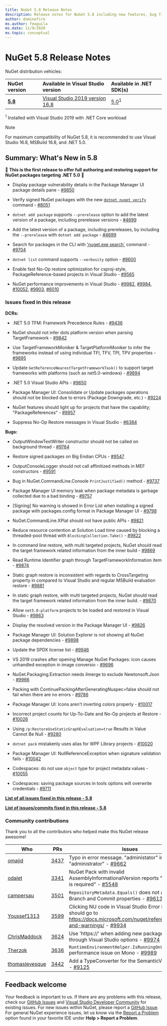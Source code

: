 ```yaml
---
title: NuGet 5.8 Release Notes
description: Release notes for NuGet 5.8 including new features, bug fixes, and DCRs.
author: dominofire
ms.author: feaguila
ms.date: 11/9/2020
ms.topic: conceptual
---
```


# NuGet 5.8 Release Notes

NuGet distribution vehicles:

| NuGet version | Available in Visual Studio version | Available in .NET SDK(s) |
|:---|:---|:---|
| [**5.8**](https://nuget.org/downloads) | [Visual Studio 2019 version 16.8](https://visualstudio.microsoft.com/downloads/) | [5.0](https://dotnet.microsoft.com/download/dotnet-core/5.0)<sup>1</sup> |

<sup>1</sup> Installed with Visual Studio 2019 with .NET Core workload
  
> [!NOTE]
> For maximum compatibility of NuGet 5.8, it is recommended to use Visual Studio 16.8, MSBuild 16.8, and .NET 5.0.


## Summary: What's New in 5.8
🎉 **This is the first release to offer full authoring and restoring support for NuGet packages targeting .NET 5.0** 🎉

* Display package vulnerability details in the Package Manager UI package details pane - [#9850](https://github.com/NuGet/Home/issues/9850)

* Verify signed NuGet packages with the new [`dotnet nuget verify`](https://docs.microsoft.com/dotnet/core/tools/dotnet-nuget-verify) command - [#8051](https://github.com/NuGet/Home/issues/8051)

* `dotnet add package` supports `--prerelease` option to add the latest version of a package, including prerelease versions - [#4699](https://github.com/NuGet/Home/issues/4699)

* Add the latest version of a package, including prereleases, by including the `--prerelease` with `dotnet add package` - [#4699](https://github.com/NuGet/Home/issues/4699)

* Search for packages in the CLI with ['nuget.exe search`](https://docs.microsoft.com/nuget/reference/cli-reference/cli-ref-search) command - [#9704](https://github.com/NuGet/Home/issues/9704)

* `dotnet list` command supports `--verbosity` option - [#9600](https://github.com/NuGet/Home/issues/9600)

* Enable fast No-Op restore optimization for csproj-style, PackageReference-based projects in Visual Studio - [#9565](https://github.com/NuGet/Home/issues/9565)

* NuGet performance improvements in Visual Studio - [#9982](https://github.com/NuGet/Home/issues/9982), [#9984](https://github.com/NuGet/Home/issues/9984), [#10052](https://github.com/NuGet/Home/issues/10052), [#9903](https://github.com/NuGet/Home/issues/9903), [#6010](https://github.com/NuGet/Home/issues/6010)


### Issues fixed in this release

**DCRs:**

* .NET 5.0 TFM: Framework Precedence Rules - [#9436](https://github.com/NuGet/Home/issues/9436)

* NuGet should not infer dots platform version when parsing TargetFramework - [#9842](https://github.com/NuGet/Home/issues/9842)

* Use TargetFrameworkMoniker & TargetPlatformMoniker to infer the frameworks instead of using individual TFI, TFV, TPI, TPV properties - [#9895](https://github.com/NuGet/Home/issues/9895)

* Update `GetReferenceNearestTargetFrameworkTask()` to support target frameworks with platforms (such as net5.0-windows) - [#9894](https://github.com/NuGet/Home/issues/9894)

* .NET 5.0 Visual Studio APIs - [#9650](https://github.com/NuGet/Home/issues/9650)

* Package Manager UI: Consolidate or Update packages operations should not be blocked due to errors (Package Downgrade, etc.) - [#9224](https://github.com/NuGet/Home/issues/9224)

* NuGet features should light up for projects that have the capability; "PackageReferences" - [#9957](https://github.com/NuGet/Home/issues/9957)

* Suppress No-Op Restore messages in Visual Studio - [#6384](https://github.com/NuGet/Home/issues/6384)

**Bugs:**

* OutputWindowTextWriter constructor should not be called on background thread - [#9764](https://github.com/NuGet/Home/issues/9764)

* Restore signed packages on Big Endian CPUs - [#9547](https://github.com/NuGet/Home/issues/9547)

* OutputConsoleLogger should not call affinitized methods in MEF constructors - [#9591](https://github.com/NuGet/Home/issues/9591)

* Bug in NuGet.CommandLine.Console `PrintJustified()` method - [#9737](https://github.com/NuGet/Home/issues/9737)

* Package Manager UI memory leak when package metadata is garbage collected due to a bad binding - [#9757](https://github.com/NuGet/Home/issues/9757)

* [Signing] No warning is showed in Error List when installing a signed package with packages.config format in Package Manager UI - [#9798](https://github.com/NuGet/Home/issues/9798)

* NuGet.CommandLine.XPlat should not have public APIs - [#9821](https://github.com/NuGet/Home/issues/9821)

* Reduce resource contention at Solution Load time caused by blocking a threaded-pool thread with `BlockingCollection.Take()` - [#9822](https://github.com/NuGet/Home/issues/9822)

* In command line restore, with multi targeted projects, NuGet should read the target framework related information from the inner build - [#9869](https://github.com/NuGet/Home/issues/9869)

* Read Runtime Identifier graph through TargetFrameworkInformation item - [#9874](https://github.com/NuGet/Home/issues/9874)

* Static graph restore is inconsistent with regards to CrossTargeting property in compared to Visual Studio and regular MSBuild evaluation restore - [#9881](https://github.com/NuGet/Home/issues/9881)

* In static graph restore, with multi targeted projects, NuGet should read the target framework related information from the inner build. - [#9870](https://github.com/NuGet/Home/issues/9870)

* Allow `net5.0-platform` projects to be loaded and restored in Visual Studio - [#9863](https://github.com/NuGet/Home/issues/9863)

* Display the resolved version in the Package Manager UI - [#9826](https://github.com/NuGet/Home/issues/9826)

* Package Manager UI: Solution Explorer is not showing all NuGet package dependencies - [#9898](https://github.com/NuGet/Home/issues/9898)

* Update the SPDX license list - [#9946](https://github.com/NuGet/Home/issues/9946)

* VS 2019 crashes after opening Manage NuGet Packages: icon causes unhandled exception in image conversio - [#9696](https://github.com/NuGet/Home/issues/9696)

* NuGet.Packaging.Extraction needs ilmerge to exclude Newtonsoft.Json - [#9966](https://github.com/NuGet/Home/issues/9966)

* Packing with ContinuePackingAfterGeneratingNuspec=false should not fail when there are no errors - [#9786](https://github.com/NuGet/Home/issues/9786)

* Package Manager UI: Icons aren't inverting colors properly - [#10017](https://github.com/NuGet/Home/issues/10017)

* Incorrect project counts for Up-To-Date and No-Op projects at Restore - [#10026](https://github.com/NuGet/Home/issues/10026)

* Using `/p:RestoreUseStaticGraphEvaluation=true` Results in Value Cannot Be Null - [#9280](https://github.com/NuGet/Home/issues/9280)

* `dotnet pack` mistakenly uses alias for WPF Library projects - [#10020](https://github.com/NuGet/Home/issues/10020)

* Package Manager UI: NullReferenceException when signature validation fails - [#10042](https://github.com/NuGet/Home/issues/10042)

* Codespaces: do not use `object` type for project metadata values  - [#10055](https://github.com/NuGet/Home/issues/10055)

* Codespaces: saving package sources in tools options will overwrite credentials - [#9711](https://github.com/NuGet/Home/issues/9711)


**[List of all issues fixed in this release - 5.8](https://app.zenhub.com/workspaces/nuget-client-team-55aec9a240305cf007585881/reports/release?release=5f03519b777e78b4ffb2edeb)**

**[List of issues/commits fixed in this release - 5.8](https://github.com/NuGet/NuGet.Client/compare/5.7.0.6726...5.8.0.6930)**

### Community contributions

Thank you to all the contributors who helped make this NuGet release awesome!

|Who|PRs|Issues|
|----|----|----|
[omajid](https://github.com/omajid) | [3437](https://github.com/NuGet/NuGet.Client/pull/3437) | Typo in error message. "administator" instead of "administrator" - [#9662](https://github.com/NuGet/Home/issues/9662)
[odalet](https://github.com/odalet) | [3341](https://github.com/NuGet/NuGet.Client/pull/3341) | NuGet Pack with invalid AssemblyInformationalVersion reports "description is required" - [#5548](https://github.com/NuGet/Home/issues/5548)
[campersau](https://github.com/campersau) | [3501](https://github.com/NuGet/NuGet.Client/pull/3501) | `RepositoryMetadata.Equals()` does not account for Branch and Commit properties - [#9613](https://github.com/NuGet/Home/issues/9613)
[Youssef1313](https://github.com/Youssef1313) | [3599](https://github.com/NuGet/NuGet.Client/pull/3599) | Clicking NU code in Visual Studio Error List window should go to https://docs.microsoft.com/nuget/reference/errors-and-warnings/ - [#9934](https://github.com/NuGet/Home/issues/9934)
[ChrisMaddock](https://github.com/ChrisMaddock) | [3624](https://github.com/NuGet/NuGet.Client/pull/3624) | Use 'https://' when adding new package source through Visual Studio options - [#9974](https://github.com/NuGet/Home/issues/9974)
[Therzok](https://github.com/Therzok) | [3636](https://github.com/NuGet/NuGet.Client/pull/3636) | `RuntimeEnvironmentHelper.IsRunningOnVisualStudio` performance issue on Mono - [#9989](https://github.com/NuGet/Home/issues/9989)
[thomaslevesque](https://github.com/thomaslevesque) | [3442](https://github.com/NuGet/NuGet.Client/pull/3442) | Add a TypeConverter for the SemanticVersion class - [#9125](https://github.com/NuGet/Home/issues/9125)


## Feedback welcome

Your feedback is important to us.  If there are any problems with this release, check our
[GitHub Issues](https://github.com/NuGet/Home/issues) and
[Visual Studio Developer Community](https://developercommunity.visualstudio.com/)
for existing issues.  For new issues within NuGet, please report a
[GitHub Issue](hhttps://github.com/NuGet/Home/issues/new).
For general NuGet experience issues, let us know via the
[Report a Problem](https://docs.microsoft.com/visualstudio/ide/how-to-report-a-problem-with-visual-studio)
option found in your favorite IDE under **Help > Report a Problem**.
